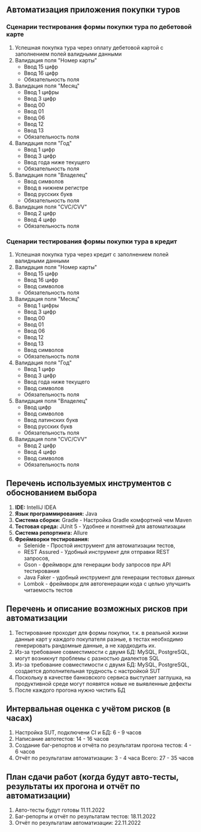 ## Автоматизация приложения покупки туров

### Сценарии тестирования формы покупки тура по дебетовой карте

1. Успешная покупка тура через оплату дебетовой картой с заполнением полей валидными данными
2. Валидация поля "Номер карты"
   * Ввод 15 цифр
   * Ввод 16 цифр
   * Обязательность поля
3. Валидация поля "Месяц"
   * Ввод 1 цифры
   * Ввод 3 цифр
   * Ввод 00
   * Ввод 01
   * Ввод 06
   * Ввод 12
   * Ввод 13
   * Обязательность поля
4. Валидация поля "Год"
   * Ввод 1 цифр
   * Ввод 3 цифр
   * Ввод года ниже текущего
   * Обязательность поля
5. Валидация поля "Владелец"
   * Ввод символов
   * Ввод в нижнем регистре
   * Ввод русских букв
   * Обязательность поля
6. Валидация поля "CVC/CVV"
   * Ввод 2 цифр
   * Ввод 4 цифр
   * Обязательность поля

### Сценарии тестирования формы покупки тура в кредит

1. Успешная покупка тура через кредит с заполнением полей валидными данными
2. Валидация поля "Номер карты"
   * Ввод 15 цифр
   * Ввод 16 цифр
   * Ввод символов
   * Обязательность поля
3. Валидация поля "Месяц"
   * Ввод 1 цифры
   * Ввод 3 цифр
   * Ввод 00
   * Ввод 01
   * Ввод 06
   * Ввод 12
   * Ввод 13
   * Ввод символов
   * Обязательность поля
4. Валидация поля "Год"
   * Ввод 1 цифр
   * Ввод 3 цифр
   * Ввод года ниже текущего
   * Ввод символов
   * Обязательность поля
5. Валидация поля "Владелец"
   * Ввод цифр
   * Ввод символов
   * Ввод латинских букв
   * Ввод русских букв
   * Обязательность поля
6. Валидация поля "CVC/CVV"
   * Ввод 2 цифр
   * Ввод 4 цифр
   * Ввод символов
   * Обязательность поля
   
## Перечень используемых инструментов с обоснованием выбора

1. **IDE:** IntelliJ IDEA
2. **Язык программирования:** Java
3. **Система сборки:** Gradle - Настройка Gradle комфортней чем Maven
4. **Тестовая среда:** JUnit 5 - Удобнее и понятней для автоматизации
5. **Система репортинга:** Allure
6. **Фреймворки тестирования:**
   * Selenide - Простой инструмент для автоматизации тестов, 
   * REST Assured - Удобный инструмент для отправки REST запросов, 
   * Gson - фреймворк для генерации body запросов при API тестирования
   * Java Faker - удобный инструмент для генерации тестовых данных
   * Lombok - фреймворк для автогенерации кода с целью улучшить читаемость тестов

## Перечень и описание возможных рисков при автоматизации

1. Тестирование проходит для формы покупки, т.к. в реальной жизни данные карт у каждого покупателя разные, в тестах необходимо генерировать рандомные данные,  а не хардкодить их.
2. Из-за требование совместимости с двумя БД: MySQL, PostgreSQL, могут возникнут проблемы с разностью диалектов SQL
3. Из-за требование совместимости с двумя БД: MySQL, PostgreSQL, создается дополнительная трудность с настройкой SUT
4. Поскольку в качестве банковского сервиса выступает заглушка, на продуктивной среде могут появятся новые не выявленные дефекты
5. После каждого прогона нужно чистить БД

## Интервальная оценка с учётом рисков (в часах)

1. Настройка SUT, подключени CI и БД: 6 - 9 часов
2. Написание автотестов: 14 - 16 часов
3. Создание баг-репортов и отчёта по результатам прогона тестов: 4 - 6 часов
4. Отчёт по результатам автоматизации: 3 - 4 часа
   Всего: 27 - 35 часов

## План сдачи работ (когда будут авто-тесты, результаты их прогона и отчёт по автоматизации)

1. Авто-тесты будут готовы 11.11.2022
2. Баг-репорты и отчёт по результатам тестов: 18.11.2022
3. Отчёт по результатам автоматизации: 22.11.2022
